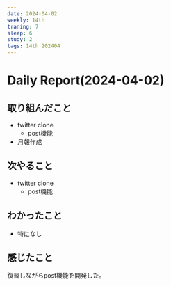```yaml
---
date: 2024-04-02
weekly: 14th
traning: 7
sleep: 6
study: 2
tags: 14th 202404
---
```

# Daily Report(2024-04-02)
## 取り組んだこと
- twitter clone
	- post機能
- 月報作成
## 次やること
- twitter clone
	- post機能
## わかったこと
- 特になし
## 感じたこと
復習しながらpost機能を開発した。